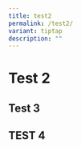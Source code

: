 ```yaml
---
title: test2
permalink: /test2/
variant: tiptap
description: ""
---
```

<h1>Test 2</h1><h2>Test 3</h2><p></p><h2>TEST 4</h2><p></p>